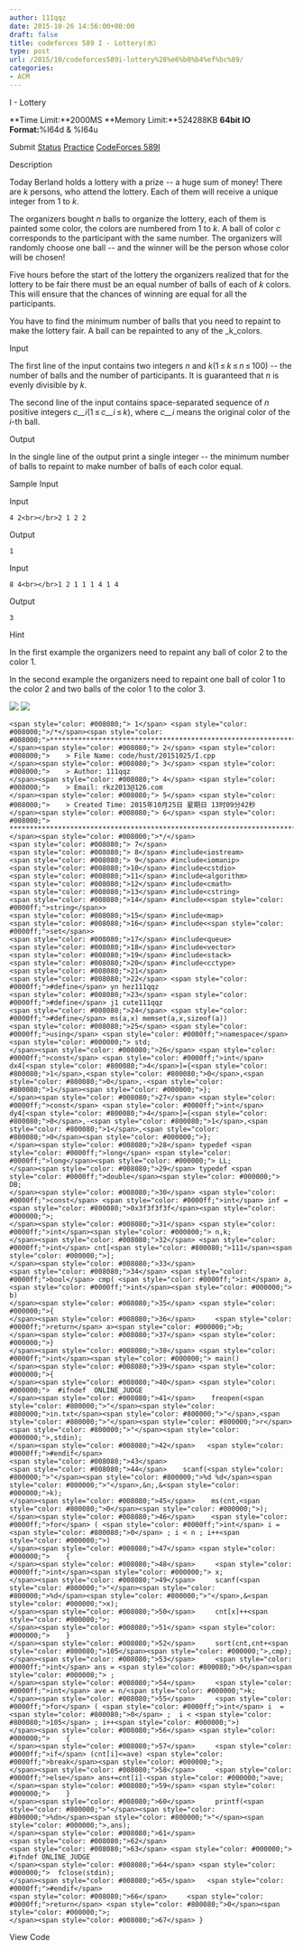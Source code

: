```yaml
---
author: 111qqz
date: 2015-10-26 14:56:00+00:00
draft: false
title: codeforces 589 I - Lottery(水）
type: post
url: /2015/10/codeforces589i-lottery%28%e6%b0%b4%ef%bc%89/
categories:
- ACM
---
```





I - Lottery


**Time Limit:**2000MS **Memory Limit:**524288KB **64bit IO Format:**%I64d & %I64u


Submit [Status](http://acm.hust.edu.cn/vjudge/contest/view.action?cid=96696#status//I/0) [Practice](http://acm.hust.edu.cn/vjudge/problem/viewProblem.action?id=261061) [CodeForces 589I](http://acm.hust.edu.cn/vjudge/problem/visitOriginUrl.action?id=261061)













Description







Today Berland holds a lottery with a prize -- a huge sum of money! There are _k_ persons, who attend the lottery. Each of them will receive a unique integer from 1 to _k_.




The organizers bought _n_ balls to organize the lottery, each of them is painted some color, the colors are numbered from 1 to _k_. A ball of color _c_ corresponds to the participant with the same number. The organizers will randomly choose one ball -- and the winner will be the person whose color will be chosen!




Five hours before the start of the lottery the organizers realized that for the lottery to be fair there must be an equal number of balls of each of _k_ colors. This will ensure that the chances of winning are equal for all the participants.




You have to find the minimum number of balls that you need to repaint to make the lottery fair. A ball can be repainted to any of the _k_colors.













Input







The first line of the input contains two integers _n_ and _k_(1 ≤ _k_ ≤ _n_ ≤ 100) -- the number of balls and the number of participants. It is guaranteed that _n_ is evenly divisible by _k_.




The second line of the input contains space-separated sequence of _n_ positive integers _c__i_(1 ≤ _c__i_ ≤ _k_), where _c__i_ means the original color of the _i_-th ball.













Output







In the single line of the output print a single integer -- the minimum number of balls to repaint to make number of balls of each color equal.













Sample Input










Input



    
    4 2<br></br>2 1 2 2










Output



    
    1










Input



    
    8 4<br></br>1 2 1 1 1 4 1 4










Output



    
    3
















Hint







In the first example the organizers need to repaint any ball of color 2 to the color 1.




In the second example the organizers need to repaint one ball of color 1 to the color 2 and two balls of the color 1 to the color 3.







![](https://111qqz.com/wp-content/uploads/2015/11/ContractedBlock28.gif)
![](https://111qqz.com/wp-content/uploads/2015/11/ExpandedBlockStart28.gif)





    
    <span style="color: #008080;"> 1</span> <span style="color: #008000;">/*</span><span style="color: #008000;">************************************************************************
    </span><span style="color: #008080;"> 2</span> <span style="color: #008000;">    > File Name: code/hust/20151025/I.cpp
    </span><span style="color: #008080;"> 3</span> <span style="color: #008000;">    > Author: 111qqz
    </span><span style="color: #008080;"> 4</span> <span style="color: #008000;">    > Email: rkz2013@126.com 
    </span><span style="color: #008080;"> 5</span> <span style="color: #008000;">    > Created Time: 2015年10月25日 星期日 13时09分42秒
    </span><span style="color: #008080;"> 6</span> <span style="color: #008000;"> ***********************************************************************</span><span style="color: #008000;">*/</span>
    <span style="color: #008080;"> 7</span> 
    <span style="color: #008080;"> 8</span> #include<iostream>
    <span style="color: #008080;"> 9</span> #include<iomanip>
    <span style="color: #008080;">10</span> #include<cstdio>
    <span style="color: #008080;">11</span> #include<algorithm>
    <span style="color: #008080;">12</span> #include<cmath>
    <span style="color: #008080;">13</span> #include<cstring>
    <span style="color: #008080;">14</span> #include<<span style="color: #0000ff;">string</span>>
    <span style="color: #008080;">15</span> #include<map>
    <span style="color: #008080;">16</span> #include<<span style="color: #0000ff;">set</span>>
    <span style="color: #008080;">17</span> #include<queue>
    <span style="color: #008080;">18</span> #include<vector>
    <span style="color: #008080;">19</span> #include<stack>
    <span style="color: #008080;">20</span> #include<cctype>
    <span style="color: #008080;">21</span>                  
    <span style="color: #008080;">22</span> <span style="color: #0000ff;">#define</span> yn hez111qqz
    <span style="color: #008080;">23</span> <span style="color: #0000ff;">#define</span> j1 cute111qqz
    <span style="color: #008080;">24</span> <span style="color: #0000ff;">#define</span> ms(a,x) memset(a,x,sizeof(a))
    <span style="color: #008080;">25</span> <span style="color: #0000ff;">using</span> <span style="color: #0000ff;">namespace</span><span style="color: #000000;"> std;
    </span><span style="color: #008080;">26</span> <span style="color: #0000ff;">const</span> <span style="color: #0000ff;">int</span> dx4[<span style="color: #800080;">4</span>]={<span style="color: #800080;">1</span>,<span style="color: #800080;">0</span>,<span style="color: #800080;">0</span>,-<span style="color: #800080;">1</span><span style="color: #000000;">};
    </span><span style="color: #008080;">27</span> <span style="color: #0000ff;">const</span> <span style="color: #0000ff;">int</span> dy4[<span style="color: #800080;">4</span>]={<span style="color: #800080;">0</span>,-<span style="color: #800080;">1</span>,<span style="color: #800080;">1</span>,<span style="color: #800080;">0</span><span style="color: #000000;">};
    </span><span style="color: #008080;">28</span> typedef <span style="color: #0000ff;">long</span> <span style="color: #0000ff;">long</span><span style="color: #000000;"> LL;
    </span><span style="color: #008080;">29</span> typedef <span style="color: #0000ff;">double</span><span style="color: #000000;"> DB;
    </span><span style="color: #008080;">30</span> <span style="color: #0000ff;">const</span> <span style="color: #0000ff;">int</span> inf = <span style="color: #800080;">0x3f3f3f3f</span><span style="color: #000000;">;
    </span><span style="color: #008080;">31</span> <span style="color: #0000ff;">int</span><span style="color: #000000;"> n,k;
    </span><span style="color: #008080;">32</span> <span style="color: #0000ff;">int</span> cnt[<span style="color: #800080;">111</span><span style="color: #000000;">];
    </span><span style="color: #008080;">33</span> 
    <span style="color: #008080;">34</span> <span style="color: #0000ff;">bool</span> cmp( <span style="color: #0000ff;">int</span> a,<span style="color: #0000ff;">int</span><span style="color: #000000;"> b)
    </span><span style="color: #008080;">35</span> <span style="color: #000000;">{
    </span><span style="color: #008080;">36</span>     <span style="color: #0000ff;">return</span> a><span style="color: #000000;">b;
    </span><span style="color: #008080;">37</span> <span style="color: #000000;">}
    </span><span style="color: #008080;">38</span> <span style="color: #0000ff;">int</span><span style="color: #000000;"> main()
    </span><span style="color: #008080;">39</span> <span style="color: #000000;">{
    </span><span style="color: #008080;">40</span> <span style="color: #000000;">  #ifndef  ONLINE_JUDGE 
    </span><span style="color: #008080;">41</span>    freopen(<span style="color: #800000;">"</span><span style="color: #800000;">in.txt</span><span style="color: #800000;">"</span>,<span style="color: #800000;">"</span><span style="color: #800000;">r</span><span style="color: #800000;">"</span><span style="color: #000000;">,stdin);
    </span><span style="color: #008080;">42</span>   <span style="color: #0000ff;">#endif</span>
    <span style="color: #008080;">43</span> 
    <span style="color: #008080;">44</span>    scanf(<span style="color: #800000;">"</span><span style="color: #800000;">%d %d</span><span style="color: #800000;">"</span>,&n;,&<span style="color: #000000;">k);
    </span><span style="color: #008080;">45</span>    ms(cnt,<span style="color: #800080;">0</span><span style="color: #000000;">);
    </span><span style="color: #008080;">46</span>    <span style="color: #0000ff;">for</span> ( <span style="color: #0000ff;">int</span> i = <span style="color: #800080;">0</span> ; i < n ; i++<span style="color: #000000;">)
    </span><span style="color: #008080;">47</span> <span style="color: #000000;">    {
    </span><span style="color: #008080;">48</span>     <span style="color: #0000ff;">int</span><span style="color: #000000;"> x;
    </span><span style="color: #008080;">49</span>     scanf(<span style="color: #800000;">"</span><span style="color: #800000;">%d</span><span style="color: #800000;">"</span>,&<span style="color: #000000;">x);
    </span><span style="color: #008080;">50</span>     cnt[x]++<span style="color: #000000;">;
    </span><span style="color: #008080;">51</span> <span style="color: #000000;">    }
    </span><span style="color: #008080;">52</span>     sort(cnt,cnt+<span style="color: #800080;">105</span><span style="color: #000000;">,cmp);
    </span><span style="color: #008080;">53</span>     <span style="color: #0000ff;">int</span> ans = <span style="color: #800080;">0</span><span style="color: #000000;"> ;
    </span><span style="color: #008080;">54</span>     <span style="color: #0000ff;">int</span> ave = n/<span style="color: #000000;">k;
    </span><span style="color: #008080;">55</span>     <span style="color: #0000ff;">for</span> ( <span style="color: #0000ff;">int</span> i  = <span style="color: #800080;">0</span> ;  i < <span style="color: #800080;">105</span> ; i++<span style="color: #000000;">)
    </span><span style="color: #008080;">56</span> <span style="color: #000000;">    {
    </span><span style="color: #008080;">57</span>     <span style="color: #0000ff;">if</span> (cnt[i]<=ave) <span style="color: #0000ff;">break</span><span style="color: #000000;">;
    </span><span style="color: #008080;">58</span>     <span style="color: #0000ff;">else</span> ans+=cnt[i]-<span style="color: #000000;">ave;
    </span><span style="color: #008080;">59</span> <span style="color: #000000;">    }
    </span><span style="color: #008080;">60</span>     printf(<span style="color: #800000;">"</span><span style="color: #800000;">%dn</span><span style="color: #800000;">"</span><span style="color: #000000;">,ans);
    </span><span style="color: #008080;">61</span>   
    <span style="color: #008080;">62</span>    
    <span style="color: #008080;">63</span> <span style="color: #000000;"> #ifndef ONLINE_JUDGE  
    </span><span style="color: #008080;">64</span> <span style="color: #000000;">  fclose(stdin);
    </span><span style="color: #008080;">65</span>   <span style="color: #0000ff;">#endif</span>
    <span style="color: #008080;">66</span>     <span style="color: #0000ff;">return</span> <span style="color: #800080;">0</span><span style="color: #000000;">;
    </span><span style="color: #008080;">67</span> }





View Code












